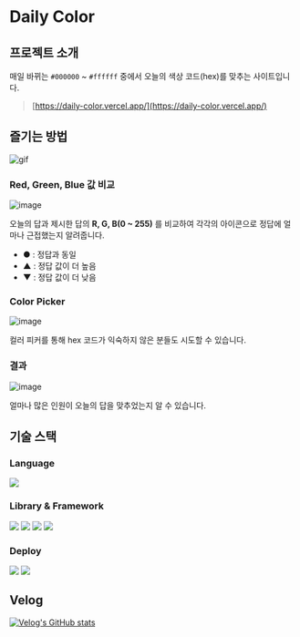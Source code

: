 # Daily Color

## 프로젝트 소개

매일 바뀌는 `#000000` ~ `#ffffff` 중에서 오늘의 색상 코드(hex)를 맞추는 사이트입니다.

> [https://daily-color.vercel.app/](https://daily-color.vercel.app/)

## 즐기는 방법

![gif](https://github.com/user-attachments/assets/814c9d0b-61d2-43b2-9952-2a7c4037894e)

### Red, Green, Blue 값 비교

![image](https://github.com/user-attachments/assets/77a4f9c2-fa56-43d7-a6b2-1e415e63bfea)

오늘의 답과 제시한 답의 **R, G, B(0 ~ 255)** 를 비교하여 각각의 아이콘으로 정답에 얼마나 근접했는지 알려줍니다.

- ● : 정답과 동일
- ▲ : 정답 값이 더 높음
- ▼ : 정답 값이 더 낮음

### Color Picker

![image](https://github.com/user-attachments/assets/78118301-789c-4398-beb4-bbbc67b1b117)

컬러 피커를 통해 hex 코드가 익숙하지 않은 분들도 시도할 수 있습니다.

### 결과

![image](https://github.com/user-attachments/assets/037d844f-545a-444a-8d34-83734ac8c1dc)

얼마나 많은 인원이 오늘의 답을 맞추었는지 알 수 있습니다.

## 기술 스택

### Language

<img src="https://img.shields.io/badge/TypeScript-5D5D5D?logo=typescript"/>

### Library & Framework

<img src="https://img.shields.io/badge/Next.js-14.2.5-000000?logo=nextdotjs"/>
<img src="https://img.shields.io/badge/Tailwind Css-3.4.1-06B6D4?logo=tailwindcss"/>
<img src="https://img.shields.io/badge/Zustand-4.5.5-000000"/>
<img src="https://img.shields.io/badge/crypto--js-4.2.0-000000"/>

### Deploy

<img src="https://img.shields.io/badge/Vercel-5D5D5D?logo=vercel"/>
<img src="https://img.shields.io/badge/Supabase-5D5D5D?logo=supabase"/>

## Velog

[![Velog's GitHub stats](https://velog-readme-stats.vercel.app/api?name=yundori97&slug=오늘의-색상코드를-맞춰보자)](https://velog.io/@yundori97/오늘의-색상코드를-맞춰보자)